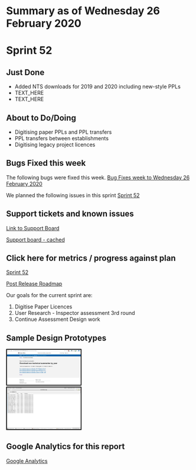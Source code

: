 # Summary as of Wednesday 26 February 2020 

# Sprint 52

## Just Done
* Added NTS downloads for 2019 and 2020 including new-style PPLs 
* TEXT_HERE
* TEXT_HERE

## About to Do/Doing
* Digitising paper PPLs and PPL transfers
* PPL transfers between establishments 
* Digitising legacy project licences

## Bugs Fixed this week
The following bugs were fixed this week.
[Bug Fixes week to Wednesday 26 February 2020](graphs/bugs26022020.png)

We planned the following issues in this sprint 
[Sprint 52](graphs/sprint26022020.png)

## Support tickets and known issues
[Link to Support Board](https://collaboration.homeoffice.gov.uk/jira/secure/RapidBoard.jspa?rapidView=1717&selectedIssue=ASSB-253)

[Support board - cached](graphs/supportBoard26022020.png)

## Click here for metrics / progress against plan
[Sprint 52](graphs/progress26022020.png)

[Post Release Roadmap](graphs/roadmap26022020.png)

Our goals for the current sprint are:
1. Digitise Paper Licences 
2. User Research - Inspector assessment 3rd round 
3. Continue Assessment Design work

## Sample Design Prototypes
<a href="graphs/proto1_26022020.png"><img src="graphs/proto1_26022020.png" alt="HTML5 Icon" width="200" style="border:2px solid black"></a>
<br>
<a href="graphs/proto2_26022020.png"><img src="graphs/proto2_26022020.png" alt="HTML5 Icon" width="200" style="border:2px solid black"></a>
<br>


## Google Analytics for this report
[Google Analytics](graphs/GA26022020.png)

